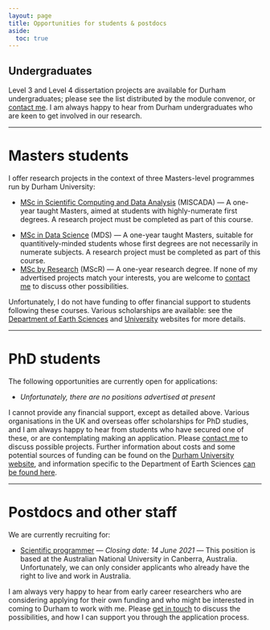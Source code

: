 ```yaml
---
layout: page
title: Opportunities for students & postdocs
aside:
  toc: true
---
```

<!--
Jump to opportunities for:
- [Undergraduates](#undergraduates)
- [Masters students](#masters-students)
- [PhD students](#phd-students)
- [Postdocs and other other staff](#postdocs-and-other-staff) -->

## Undergraduates ##
Level 3 and Level 4 dissertation projects are available for Durham undergraduates; please see the list distributed by the module convenor, or [contact me](mailto:andrew.valentine@durham.ac.uk). I am always happy to hear from Durham undergraduates who are keen to get involved in our research.

* * *

# Masters students #
I offer research projects in the context of three Masters-level programmes run by Durham University:

- [MSc in Scientific Computing and Data Analysis](https://miscada.phyip3.dur.ac.uk/) (MISCADA) &mdash; A one-year taught Masters, aimed at students with highly-numerate first degrees. A research project must be completed as part of this course.
<!-- {: style="background: LightGray"} -->

- [MSc in Data Science](https://www.dur.ac.uk/science.faculty/mds/) (MDS) &mdash; A one-year taught Masters, suitable for quantitively-minded students whose first degrees are not necessarily in numerate subjects. A research project must be completed as part of this course.
- [MSc by Research](https://www.durham.ac.uk/departments/academic/earth-sciences/postgraduate-study/msc-in-computation-geoscience/) (MScR) &mdash; A one-year research degree. If none of my advertised projects match your interests, you are welcome to [contact me](mailto:andrew.valentine@durham.ac.uk) to discuss other possibilities.

Unfortunately, I do not have funding to offer financial support to students following these courses. Various scholarships are available: see the [Department of Earth Sciences](https://www.durham.ac.uk/departments/academic/earth-sciences/postgraduate-study/) and [University](https://www.dur.ac.uk/study/pg/) websites for more details.


---
# PhD students #
The following opportunities are currently open for applications:
- *Unfortunately, there are no positions advertised at present*

I cannot provide any financial support, except as detailed above. Various organisations in the UK and overseas offer scholarships for PhD studies, and I am always happy to hear from students who have secured one of these, or are contemplating making an application. Please [contact me](mailto:andrew.valentine@durham.ac.uk) to discuss possible projects. Further information about costs and some potential sources of funding can be found on the [Durham University website](https://www.dur.ac.uk/study/pg/), and information specific to the Department of Earth Sciences [can be found here](https://www.durham.ac.uk/departments/academic/earth-sciences/postgraduate-study/).

---
# Postdocs and other staff #
We are currently recruiting for:
- [Scientific programmer](https://jobs.anu.edu.au/cw/en/job/540441/scientific-programmer) &mdash; *Closing date: 14 June 2021* &mdash; This position is based at the Australian National University in Canberra, Australia. Unfortunately, we can only consider applicants who already have the right to live and work in Australia.

I am always very happy to hear from early career researchers who are considering applying for their own funding and who might be interested in coming to Durham to work with me. Please [get in touch](mailto:andrew.valentine@durham.ac.uk) to discuss the possibilities, and how I can support you through the application process.
